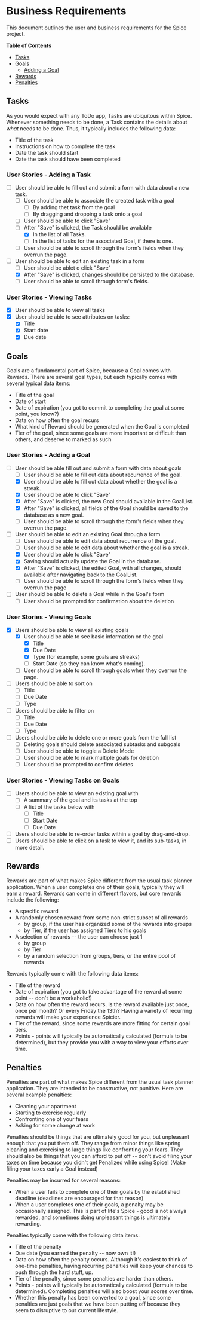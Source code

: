 # Business Requirements

This document outlines the user and business requirements for the Spice project.

**Table of Contents**
- [Tasks](#Tasks)
- [Goals](#Goals)
    - [Adding a Goal](#Adding-a-Goal)
- [Rewards](#Rewards)
- [Penalties](#Penalties)

## Tasks

As you would expect with any ToDo app, Tasks are ubiquitous within Spice. Whenever something needs to be done, a Task contains the details about _what_ needs to be done. Thus, it typically includes the following data:

- Title of the task
- Instructions on how to complete the task
- Date the task should start
- Date the task should have been completed

### User Stories - Adding a Task

- [ ] User should be able to fill out and submit a form with data about a new task.
    - [ ] User should be able to associate the created task with a goal
        - [ ] By adding thet task from the goal
        - [ ] By dragging and dropping a task onto a goal
    - [ ] User should be able to click "Save"
    - [ ] After "Save" is clicked, the Task should be available
        - [X] In the list of all Tasks.
        - [ ] In the list of tasks for the associated Goal, if there is one.
    - [ ] User should be able to scroll through the form's fields when they overrun the page.

- [ ] User should be able to edit an existing task in a form
    - [ ] User should be ablet o click "Save"
    - [X] After "Save" is clicked, changes should be persisted to the database.
    - [ ] User should be able to scroll through form's fields.

### User Stories - Viewing Tasks

- [X] User should be able to view all tasks
- [X] User should be able to see attributes on tasks:
    - [X] Title
    - [X] Start date
    - [X] Due date

## Goals

Goals are a fundamental part of Spice, because a Goal comes with Rewards. There are several goal types, but each typically comes with several typical data items:

- Title of the goal
- Date of start
- Date of expiration (you got to commit to completing the goal at some point, you know?)
- Data on how often the goal recurs
- What kind of Reward should be generated when the Goal is completed
- Tier of the goal, since some goals are more important or difficult than others, and deserve to marked as such


### User Stories - Adding a Goal

- [ ] User should be able fill out and submit a form with data about goals
    - [ ] User should be able to fill out data about recurrence of the goal.
    - [X] User should be able to fill out data about whether the goal is a streak.
    - [X] User should be able to click "Save"
    - [X] After "Save" is clicked, the new Goal should available in the GoalList.
    - [X] After "Save" is clicked, all fields of the Goal should be saved to the database as a new goal.
    - [ ] User should be able to scroll through the form's fields when they overrun the page.

- [ ] User should be able to edit an existing Goal through a form
    - [ ] User should be able to edit data about recurrence of the goal.
    - [ ] User should be able to edit data about whether the goal is a streak.
    - [X] User should be able to click "Save"
    - [X] Saving should actually update the Goal in the database.
    - [X] After "Save" is clicked, the edited Goal, with all changes, should available after navigating back to the GoalList.
    - [ ] User should be able to scroll through the form's fields when they overrun the page

- [ ] User should be able to delete a Goal while in the Goal's form
    - [ ] User should be prompted for confirmation about the deletion

### User Stories - Viewing Goals

- [X] Users should be able to view all existing goals
    - [X] User should be able to see basic information on the goal
        - [X] Title
        - [X] Due Date
        - [X] Type (for example, some goals are streaks)
        - [ ] Start Date (so they can know what's coming).
    - [ ] User should be able to scroll through goals when they overrun the page.
- [ ] Users should be able to sort on
    - [ ] Title
    - [ ] Due Date
    - [ ] Type
- [ ] Users should be able to filter on
    - [ ] Title
    - [ ] Due Date
    - [ ] Type
- [ ] Users should be able to delete one or more goals from the full list
    - [ ] Deleting goals should delete associated subtasks and subgoals
    - [ ] User should be able to toggle a Delete Mode
    - [ ] User should be able to mark multiple goals for deletion
    - [ ] User should be prompted to confirm deletes

### User Stories - Viewing Tasks on Goals

- [ ] Users should be able to view an existing goal with 
    - [ ] A summary of the goal and its tasks at the top
    - [ ] A list of the tasks below with
        - [ ] Title
        - [ ] Start Date
        - [ ] Due Date
- [ ] Users should be able to re-order tasks within a goal by drag-and-drop.
- [ ] Users should be able to click on a task to view it, and its sub-tasks, in more detail.

## Rewards

Rewards are part of what makes Spice different from the usual task planner application. When a user completes one of their goals, typically they will earn a reward. Rewards can come in different flavors, but core rewards include the following:

- A specific reward
- A randomly chosen reward from some non-strict subset of all rewards
    - by group, if the user has organized some of the rewards into groups
    - by Tier, if the user has assigned Tiers to his goals
- A selection of rewards -- the user can choose just 1
    - by group
    - by Tier
    - by a random selection from groups, tiers, or the entire pool of rewards

Rewards typically come with the following data items:

- Title of the reward
- Date of expiration (you got to take advantage of the reward at some point -- don't be a workaholic!)
- Data on how often the reward recurs. Is the reward available just once, once per month? Or every Friday the 13th? Having a variety of recurring rewards will make your experience Spicier.
- Tier of the reward, since some rewards are more fitting for certain goal tiers.
- Points - points will typically be automatically calculated (formula to be determined), but they provide you with a way to view your efforts over time.

## Penalties

Penalties are part of what makes Spice different from the usual task planner application. They are intended to be constructive, not punitive. Here are several example penalties:

- Cleaning your apartment
- Starting to exercise regularly 
- Confronting one of your fears
- Asking for some change at work

Penalties should be things that are ultimately good for you, but unpleasant enough that you put them off. They range from minor things like spring cleaning and exercising to large things like confronting your fears. They should also be things that you can afford to put off -- don't avoid filing your taxes on time because you didn't get Penalized while using Spice! (Make filing your taxes early a Goal instead)

Penalties may be incurred for several reasons:

- When a user fails to complete one of their goals by the established deadline (deadlines are encouraged for that reason)
- When a user completes one of their goals, a penalty may be occasionally assigned. This is part of life's Spice - good is not always rewarded, and sometimes doing unpleasant things is ultimately rewarding.

Penalties typically come with the following data items:

- Title of the penalty
- Due date (you earned the penalty -- now own it!)
- Data on how often the penalty occurs. Although it's easiest to think of one-time penalties, having recurring penalties will keep your chances to push through the hard stuff, up.
- Tier of the penalty, since some penalties are harder than others.
- Points - points will typically be automatically calculated (formula to be determined). Completing penalties will also boost your scores over time.
- Whether this penalty has been converted to a goal, since some penalties are just goals that we have been putting off because they seem to disruptive to our current lifestyle.